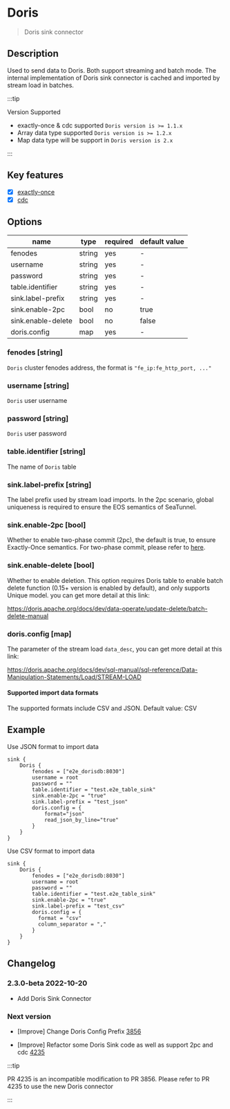 # Doris

> Doris sink connector

## Description

Used to send data to Doris. Both support streaming and batch mode.
The internal implementation of Doris sink connector is cached and imported by stream load in batches.

:::tip

Version Supported

* exactly-once & cdc supported  `Doris version is >= 1.1.x`
* Array data type supported  `Doris version is >= 1.2.x`
* Map data type will be support in `Doris version is 2.x`

:::

## Key features

- [x] [exactly-once](../../concept/connector-v2-features.md)
- [x] [cdc](../../concept/connector-v2-features.md)

## Options

|        name        |  type  | required | default value |
|--------------------|--------|----------|---------------|
| fenodes            | string | yes      | -             |
| username           | string | yes      | -             |
| password           | string | yes      | -             |
| table.identifier   | string | yes      | -             |
| sink.label-prefix  | string | yes      | -             |
| sink.enable-2pc    | bool   | no       | true          |
| sink.enable-delete | bool   | no       | false         |
| doris.config       | map    | yes      | -             |

### fenodes [string]

`Doris` cluster fenodes address, the format is `"fe_ip:fe_http_port, ..."`

### username [string]

`Doris` user username

### password [string]

`Doris` user password

### table.identifier [string]

The name of `Doris` table

### sink.label-prefix [string]

The label prefix used by stream load imports. In the 2pc scenario, global uniqueness is required to ensure the EOS semantics of SeaTunnel.

### sink.enable-2pc [bool]

Whether to enable two-phase commit (2pc), the default is true, to ensure Exactly-Once semantics. For two-phase commit, please refer to [here](https://doris.apache.org/docs/dev/sql-manual/sql-reference/Data-Manipulation-Statements/Load/STREAM-LOAD).

### sink.enable-delete [bool]

Whether to enable deletion. This option requires Doris table to enable batch delete function (0.15+ version is enabled by default), and only supports Unique model. you can get more detail at this link:

https://doris.apache.org/docs/dev/data-operate/update-delete/batch-delete-manual

### doris.config [map]

The parameter of the stream load `data_desc`, you can get more detail at this link:

https://doris.apache.org/docs/dev/sql-manual/sql-reference/Data-Manipulation-Statements/Load/STREAM-LOAD

#### Supported import data formats

The supported formats include CSV and JSON. Default value: CSV

## Example

Use JSON format to import data

```
sink {
    Doris {
        fenodes = ["e2e_dorisdb:8030"]
        username = root
        password = ""
        table.identifier = "test.e2e_table_sink"
        sink.enable-2pc = "true"
        sink.label-prefix = "test_json"
        doris.config = {
            format="json"
            read_json_by_line="true"
        }
    }
}

```

Use CSV format to import data

```
sink {
    Doris {
        fenodes = ["e2e_dorisdb:8030"]
        username = root
        password = ""
        table.identifier = "test.e2e_table_sink"
        sink.enable-2pc = "true"
        sink.label-prefix = "test_csv"
        doris.config = {
          format = "csv"
          column_separator = ","
        }
    }
}
```

## Changelog

### 2.3.0-beta 2022-10-20

- Add Doris Sink Connector

### Next version

- [Improve] Change Doris Config Prefix [3856](https://github.com/apache/incubator-seatunnel/pull/3856)

- [Improve] Refactor some Doris Sink code as well as support 2pc and cdc [4235](https://github.com/apache/incubator-seatunnel/pull/4235)

:::tip

PR 4235 is an incompatible modification to PR 3856. Please refer to PR 4235 to use the new Doris connector

:::

